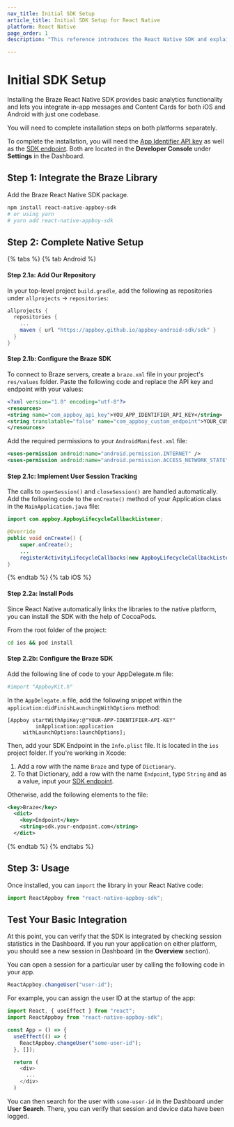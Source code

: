```yaml
---
nav_title: Initial SDK Setup
article_title: Initial SDK Setup for React Native
platform: React Native
page_order: 1
description: "This reference introduces the React Native SDK and explains how to integrate it natively on Android and iOS."

---
```


# Initial SDK Setup

Installing the Braze React Native SDK provides basic analytics functionality and lets you integrate in-app messages and Content Cards for both iOS and Android with just one codebase.

You will need to complete installation steps on both platforms separately.

To complete the installation, you will need the [App Identifier API key]({{site.baseurl}}/api/api_key/#the-app-identifier-api-key) as well as the [SDK endpoint]({{site.baseurl}}/api/basics/#endpoints). Both are located in the **Developer Console** under **Settings** in the Dashboard.

## Step 1: Integrate the Braze Library

Add the Braze React Native SDK package.

```bash
npm install react-native-appboy-sdk
# or using yarn
# yarn add react-native-appboy-sdk
```

## Step 2: Complete Native Setup

{% tabs %}
{% tab Android %}

#### Step 2.1a: Add Our Repository

In your top-level project `build.gradle`, add the following as repositories under `allprojects` -> `repositories`:

```gradle
allprojects {
  repositories {
    ...
    maven { url "https://appboy.github.io/appboy-android-sdk/sdk" }
  }
}
```

#### Step 2.1b: Configure the Braze SDK

To connect to Braze servers, create a `braze.xml` file in your project's `res/values` folder. Paste the following code and replace the API key and endpoint with your values:

```xml
<?xml version="1.0" encoding="utf-8"?>
<resources>
<string name="com_appboy_api_key">YOU_APP_IDENTIFIER_API_KEY</string>
<string translatable="false" name="com_appboy_custom_endpoint">YOUR_CUSTOM_ENDPOINT_OR_CLUSTER</string>
</resources>
```

Add the required permissions to your `AndroidManifest.xml` file:

```xml
<uses-permission android:name="android.permission.INTERNET" />
<uses-permission android:name="android.permission.ACCESS_NETWORK_STATE" />
```

#### Step 2.1c: Implement User Session Tracking

The calls to `openSession()` and `closeSession()` are handled automatically.
Add the following code to the `onCreate()` method of your Application class in the `MainApplication.java` file:

```java
import com.appboy.AppboyLifecycleCallbackListener;

@Override
public void onCreate() {
    super.onCreate();
    ...
    registerActivityLifecycleCallbacks(new AppboyLifecycleCallbackListener());
}
```
{% endtab %}
{% tab iOS %}

#### Step 2.2a: Install Pods

Since React Native automatically links the libraries to the native platform, you can install the SDK with the help of CocoaPods.

From the root folder of the project:

```bash
cd ios && pod install
```

#### Step 2.2b: Configure the Braze SDK

Add the following line of code to your AppDelegate.m file:
```bash
#import "AppboyKit.h"
```

In the `AppDelegate.m` file, add the following snippet within the
`application:didFinishLaunchingWithOptions` method:

```objc
[Appboy startWithApiKey:@"YOUR-APP-IDENTIFIER-API-KEY"
         inApplication:application
     withLaunchOptions:launchOptions];
```

Then, add your SDK Endpoint in the `Info.plist` file. It is located in the `ios` project folder. If you're working in Xcode:

1. Add a row with the name `Braze` and type of `Dictionary`.
2. To that Dictionary, add a row with the name `Endpoint`, type `String` and as a value, input your [SDK endpoint]({{site.baseurl}}/api/basics/#endpoints). 

Otherwise, add the following elements to the file:

```xml
<key>Braze</key>
  <dict>
    <key>Endpoint</key>
    <string>sdk.your-endpoint.com</string>
  </dict>
```

{% endtab %}
{% endtabs %}

## Step 3: Usage

Once installed, you can `import` the library in your React Native code:

```javascript
import ReactAppboy from "react-native-appboy-sdk";
```

## Test Your Basic Integration

At this point, you can verify that the SDK is integrated by checking session statistics in the Dashboard. If you run your application on either platform, you should see a new session in Dashboard (in the **Overview** section).

You can open a session for a particular user by calling the following code in your app.

```javascript
ReactAppboy.changeUser("user-id");
```

For example, you can assign the user ID at the startup of the app:

```javascript
import React, { useEffect } from "react";
import ReactAppboy from "react-native-appboy-sdk";

const App = () => {
  useEffect(() => {
    ReactAppboy.changeUser("some-user-id");
  }, []);

  return (
    <div>
      ...
    </div>
  )
```

You can then search for the user with `some-user-id` in the Dashboard under **User Search**. There, you can verify that session and device data have been logged.


[1]: https://www.braze.com/docs/developer_guide/platform_integration_guides/android/initial_sdk_setup/android_sdk_integration/ "Android SDK Install"
[2]: https://www.braze.com/docs/developer_guide/platform_integration_guides/ios/initial_sdk_setup/overview/ "iOS SDK Install"
